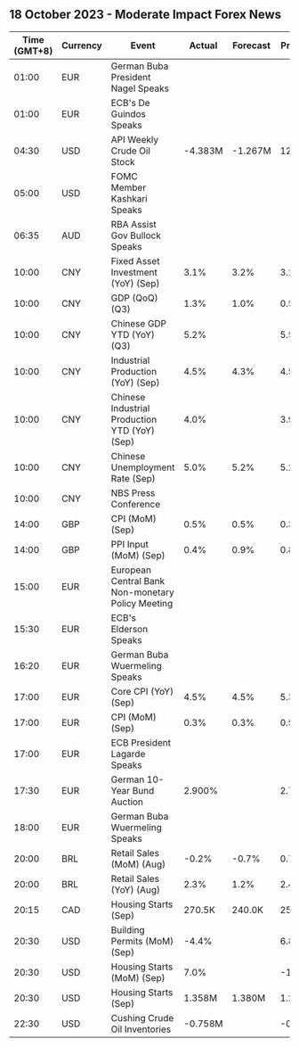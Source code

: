 ## 18 October 2023 - Moderate Impact Forex News

| Time (GMT+8) | Currency | Event | Actual | Forecast | Previous |
|------|----------|-------|--------|----------|----------|
| 01:00 | EUR | German Buba President Nagel Speaks |  |  |  |
| 01:00 | EUR | ECB's De Guindos Speaks |  |  |  |
| 04:30 | USD | API Weekly Crude Oil Stock | -4.383M | -1.267M | 12.940M |
| 05:00 | USD | FOMC Member Kashkari Speaks |  |  |  |
| 06:35 | AUD | RBA Assist Gov Bullock Speaks |  |  |  |
| 10:00 | CNY | Fixed Asset Investment (YoY) (Sep) | 3.1% | 3.2% | 3.2% |
| 10:00 | CNY | GDP (QoQ) (Q3) | 1.3% | 1.0% | 0.5% |
| 10:00 | CNY | Chinese GDP YTD (YoY) (Q3) | 5.2% |  | 5.5% |
| 10:00 | CNY | Industrial Production (YoY) (Sep) | 4.5% | 4.3% | 4.5% |
| 10:00 | CNY | Chinese Industrial Production YTD (YoY) (Sep) | 4.0% |  | 3.9% |
| 10:00 | CNY | Chinese Unemployment Rate (Sep) | 5.0% | 5.2% | 5.2% |
| 10:00 | CNY | NBS Press Conference |  |  |  |
| 14:00 | GBP | CPI (MoM) (Sep) | 0.5% | 0.5% | 0.3% |
| 14:00 | GBP | PPI Input (MoM) (Sep) | 0.4% | 0.9% | 0.8% |
| 15:00 | EUR | European Central Bank Non-monetary Policy Meeting |  |  |  |
| 15:30 | EUR | ECB's Elderson Speaks |  |  |  |
| 16:20 | EUR | German Buba Wuermeling Speaks |  |  |  |
| 17:00 | EUR | Core CPI (YoY) (Sep) | 4.5% | 4.5% | 5.3% |
| 17:00 | EUR | CPI (MoM) (Sep) | 0.3% | 0.3% | 0.5% |
| 17:00 | EUR | ECB President Lagarde Speaks |  |  |  |
| 17:30 | EUR | German 10-Year Bund Auction | 2.900% |  | 2.780% |
| 18:00 | EUR | German Buba Wuermeling Speaks |  |  |  |
| 20:00 | BRL | Retail Sales (MoM) (Aug) | -0.2% | -0.7% | 0.7% |
| 20:00 | BRL | Retail Sales (YoY) (Aug) | 2.3% | 1.2% | 2.4% |
| 20:15 | CAD | Housing Starts (Sep) | 270.5K | 240.0K | 250.4K |
| 20:30 | USD | Building Permits (MoM) (Sep) | -4.4% |  | 6.8% |
| 20:30 | USD | Housing Starts (MoM) (Sep) | 7.0% |  | -12.5% |
| 20:30 | USD | Housing Starts (Sep) | 1.358M | 1.380M | 1.269M |
| 22:30 | USD | Cushing Crude Oil Inventories | -0.758M |  | -0.319M |
